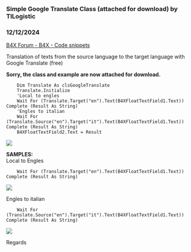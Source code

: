 ###  Simple Google Translate Class (attached for download) by TILogistic
### 12/12/2024
[B4X Forum - B4X - Code snippets](https://www.b4x.com/android/forum/threads/164544/)

Translation of texts from the source language to the target language with Google Translate (free)  
  
**Sorry, the class and example are now attached for download.**  
  

```B4X
    Dim Translate As clsGoogleTranslate  
    Translate.Initialize  
    'Local to engles  
    Wait For (Translate.Target("en").Text(B4XFloatTextField1.Text)) Complete (Result As String)  
    'Engles to italian  
    Wait For (Translate.Source("en").Target("it").Text(B4XFloatTextField1.Text)) Complete (Result As String)  
    B4XFloatTextField2.Text = Result
```

  
  
![](https://www.b4x.com/android/forum/attachments/159362)  
  
**SAMPLES:**  
Local to Engles  
  

```B4X
    Wait For (Translate.Target("en").Text(B4XFloatTextField1.Text)) Complete (Result As String)
```

  
![](https://www.b4x.com/android/forum/attachments/159360)  
  
Engles to italian  

```B4X
    Wait For (Translate.Source("en").Target("it").Text(B4XFloatTextField1.Text)) Complete (Result As String)
```

  
  
![](https://www.b4x.com/android/forum/attachments/159361)  
  
Regards